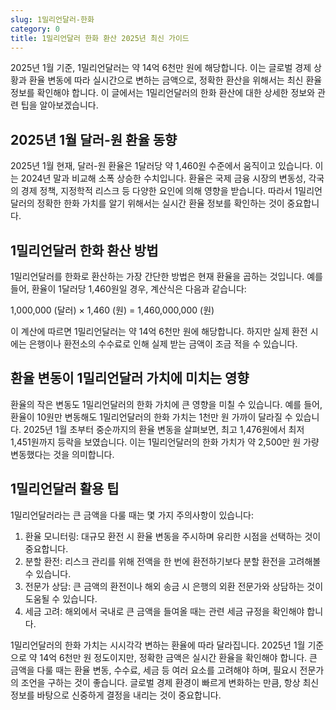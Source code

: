 ```yaml
---
slug: 1밀리언달러-한화
category: 0
title: 1밀리언달러 한화 환산 2025년 최신 가이드
---
```


2025년 1월 기준, 1밀리언달러는 약 14억 6천만 원에 해당합니다. 이는 글로벌 경제 상황과 환율 변동에 따라 실시간으로 변하는 금액으로, 정확한 환산을 위해서는 최신 환율 정보를 확인해야 합니다. 이 글에서는 1밀리언달러의 한화 환산에 대한 상세한 정보와 관련 팁을 알아보겠습니다.

## 2025년 1월 달러-원 환율 동향

2025년 1월 현재, 달러-원 환율은 1달러당 약 1,460원 수준에서 움직이고 있습니다. 이는 2024년 말과 비교해 소폭 상승한 수치입니다. 환율은 국제 금융 시장의 변동성, 각국의 경제 정책, 지정학적 리스크 등 다양한 요인에 의해 영향을 받습니다. 따라서 1밀리언달러의 정확한 한화 가치를 알기 위해서는 실시간 환율 정보를 확인하는 것이 중요합니다.

## 1밀리언달러 한화 환산 방법

1밀리언달러를 한화로 환산하는 가장 간단한 방법은 현재 환율을 곱하는 것입니다. 예를 들어, 환율이 1달러당 1,460원일 경우, 계산식은 다음과 같습니다:

1,000,000 (달러) × 1,460 (원) = 1,460,000,000 (원)

이 계산에 따르면 1밀리언달러는 약 14억 6천만 원에 해당합니다. 하지만 실제 환전 시에는 은행이나 환전소의 수수료로 인해 실제 받는 금액이 조금 적을 수 있습니다.

## 환율 변동이 1밀리언달러 가치에 미치는 영향

환율의 작은 변동도 1밀리언달러의 한화 가치에 큰 영향을 미칠 수 있습니다. 예를 들어, 환율이 10원만 변동해도 1밀리언달러의 한화 가치는 1천만 원 가까이 달라질 수 있습니다. 2025년 1월 초부터 중순까지의 환율 변동을 살펴보면, 최고 1,476원에서 최저 1,451원까지 등락을 보였습니다. 이는 1밀리언달러의 한화 가치가 약 2,500만 원 가량 변동했다는 것을 의미합니다.

## 1밀리언달러 활용 팁

1밀리언달러라는 큰 금액을 다룰 때는 몇 가지 주의사항이 있습니다:

1. 환율 모니터링: 대규모 환전 시 환율 변동을 주시하며 유리한 시점을 선택하는 것이 중요합니다.
2. 분할 환전: 리스크 관리를 위해 전액을 한 번에 환전하기보다 분할 환전을 고려해볼 수 있습니다.
3. 전문가 상담: 큰 금액의 환전이나 해외 송금 시 은행의 외환 전문가와 상담하는 것이 도움될 수 있습니다.
4. 세금 고려: 해외에서 국내로 큰 금액을 들여올 때는 관련 세금 규정을 확인해야 합니다.

1밀리언달러의 한화 가치는 시시각각 변하는 환율에 따라 달라집니다. 2025년 1월 기준으로 약 14억 6천만 원 정도이지만, 정확한 금액은 실시간 환율을 확인해야 합니다. 큰 금액을 다룰 때는 환율 변동, 수수료, 세금 등 여러 요소를 고려해야 하며, 필요시 전문가의 조언을 구하는 것이 좋습니다. 글로벌 경제 환경이 빠르게 변화하는 만큼, 항상 최신 정보를 바탕으로 신중하게 결정을 내리는 것이 중요합니다.